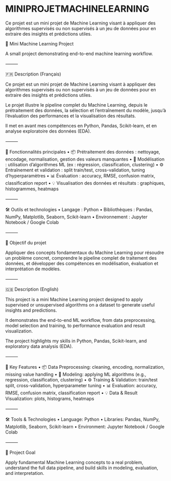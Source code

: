 # MINIPROJETMACHINELEARNING
Ce projet est un mini projet de Machine Learning visant à appliquer des algorithmes supervisés ou non supervisés à un jeu de données pour en extraire des insights et prédictions utiles.

🤖 Mini Machine Learning Project

A small project demonstrating end-to-end machine learning workflow.

⸻

🇫🇷 Description (Français)

Ce projet est un mini projet de Machine Learning visant à appliquer des algorithmes supervisés ou non supervisés à un jeu de données pour en extraire des insights et prédictions utiles.

Le projet illustre le pipeline complet du Machine Learning, depuis le prétraitement des données, la sélection et l’entraînement du modèle, jusqu’à l’évaluation des performances et la visualisation des résultats.

Il met en avant mes compétences en Python, Pandas, Scikit-learn, et en analyse exploratoire des données (EDA).

⸻

🚀 Fonctionnalités principales
	•	📦 Prétraitement des données : nettoyage, encodage, normalisation, gestion des valeurs manquantes
	•	🧠 Modélisation : utilisation d’algorithmes ML (ex : régression, classification, clustering)
	•	⚙️ Entraînement et validation : split train/test, cross-validation, tuning d’hyperparamètres
	•	📊 Évaluation : accuracy, RMSE, confusion matrix, classification report
	•	💡 Visualisation des données et résultats : graphiques, histogrammes, heatmaps

⸻

🛠️ Outils et technologies
	•	Langage : Python
	•	Bibliothèques : Pandas, NumPy, Matplotlib, Seaborn, Scikit-learn
	•	Environnement : Jupyter Notebook / Google Colab

⸻

🎯 Objectif du projet

Appliquer des concepts fondamentaux du Machine Learning pour résoudre un problème concret, comprendre le pipeline complet de traitement des données, et développer des compétences en modélisation, évaluation et interprétation de modèles.

⸻

🇬🇧 Description (English)

This project is a mini Machine Learning project designed to apply supervised or unsupervised algorithms on a dataset to generate useful insights and predictions.

It demonstrates the end-to-end ML workflow, from data preprocessing, model selection and training, to performance evaluation and result visualization.

The project highlights my skills in Python, Pandas, Scikit-learn, and exploratory data analysis (EDA).

⸻

🚀 Key Features
	•	📦 Data Preprocessing: cleaning, encoding, normalization, missing value handling
	•	🧠 Modeling: applying ML algorithms (e.g., regression, classification, clustering)
	•	⚙️ Training & Validation: train/test split, cross-validation, hyperparameter tuning
	•	📊 Evaluation: accuracy, RMSE, confusion matrix, classification report
	•	💡 Data & Result Visualization: plots, histograms, heatmaps

⸻

🛠️ Tools & Technologies
	•	Language: Python
	•	Libraries: Pandas, NumPy, Matplotlib, Seaborn, Scikit-learn
	•	Environment: Jupyter Notebook / Google Colab

⸻

🎯 Project Goal

Apply fundamental Machine Learning concepts to a real problem, understand the full data pipeline, and build skills in modeling, evaluation, and interpretation.
